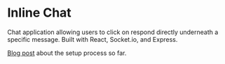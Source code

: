 # Inline Chat

Chat application allowing users to click on respond directly underneath a specific message. Built with React, Socket.io, and Express.

[Blog post](http://danielwarren.io/2017/11/15/comfortable-tube-sockets) about the setup process so far.